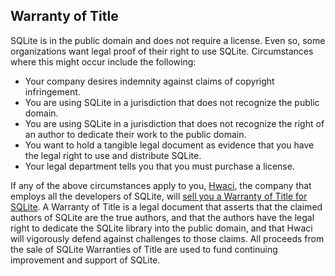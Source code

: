 ## Warranty of Title



SQLite is in the public domain and does not require a license.
Even so, some organizations want legal proof of their right to use
SQLite. Circumstances where this might occur include the following:



* Your company desires indemnity against claims of copyright infringement.
* You are using SQLite in a jurisdiction that does not recognize
 the public domain.
* You are using SQLite in a jurisdiction that does not recognize
 the right of an author to dedicate their work to the public
 domain.
* You want to hold a tangible legal document
 as evidence that you have the legal right to use and distribute
 SQLite.
* Your legal department tells you that you must purchase a license.



If any of the above circumstances apply to you,
[Hwaci](https://www.hwaci.com/), the company that employs 
all the developers of SQLite, will 
[sell you
a Warranty of Title for SQLite](https://www.sqlite.org/purchase/license).
A Warranty of Title is a legal document that asserts that the claimed
authors of SQLite are the true authors, and that the authors 
have the legal right to dedicate the SQLite library into the public domain, and 
that Hwaci will vigorously defend against challenges to those claims.
All proceeds from the sale of SQLite Warranties of Title are used to fund
continuing improvement and support of SQLite.




